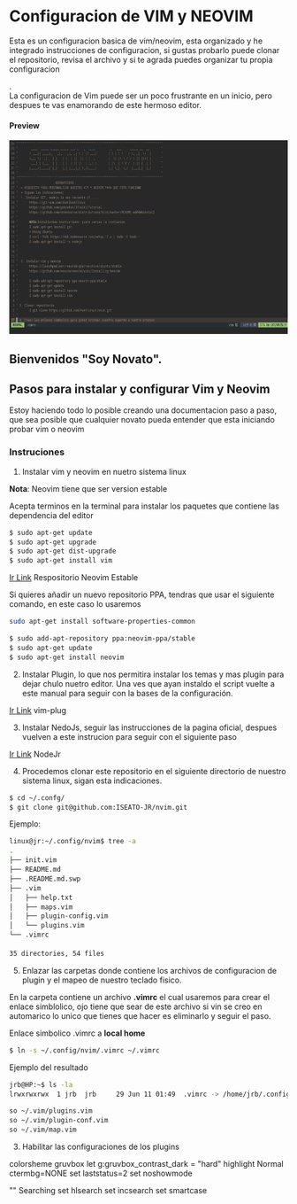 # Configuracion de VIM y NEOVIM
Esta es un configuracion basica de vim/neovim, esta organizado y he integrado instrucciones de configuracion, si gustas probarlo puede clonar el repositorio, revisa el archivo y si te agrada puedes organizar tu propia configuracion</p>.<br> 
La configuracion de Vim puede ser un poco frustrante en un inicio, pero despues te vas enamorando de este hermoso editor. 

<h4>Preview</h4>
<p><img src="https://github.com/AventuraJr/Labs-SpeedTest/blob/main/Screenshot%20from%202022-03-01%2022-45-54.png" alt="Synthwave" height="350" width="900"></p>

## Bienvenidos "Soy Novato".

## Pasos para instalar y configurar Vim y Neovim

Estoy haciendo todo lo posible creando una documentacion paso a paso, que sea posible que cualquier novato pueda entender  que esta iniciando probar vim o neovim 

### Instruciones 
1. Instalar vim y neovim en nuetro sistema linux

**Nota**: Neovim tiene que ser version estable

Acepta terminos en la terminal para instalar los paquetes que contiene las dependencia del editor
```bash
$ sudo apt-get update
$ sudo apt-get upgrade
$ sudo apt-get dist-upgrade
$ sudo apt-get install vim
```
[Ir Link](https://launchpad.net/~neovim-ppa/+archive/ubuntu/stable) Respositorio Neovim Estable

Si quieres añadir un nuevo repositorio PPA, tendras que usar el siguiente comando, en este caso lo usaremos

```sh
sudo apt-get install software-properties-common
```
```bash
$ sudo add-apt-repository ppa:neovim-ppa/stable
$ sudo apt-get update
$ sudo apt-get install neovim
```

2. Instalar Plugin, lo que  nos permitira instalar los temas y mas plugin para dejar chulo nuetro editor. Una ves que ayan instaldo el script vuelte a este manual para seguir con la bases de la configuración.

[Ir Link](https://github.com/junegunn/vim-plug) vim-plug

3. Instalar NedoJs, seguir las instrucciones de la pagina oficial, despues vuelven a este instrucion para seguir con el siguiente paso

[Ir Link](https://github.com/nodesource/distributions/blob/master/README.md#debinstall) NodeJr

4. Procedemos clonar este repositorio en el siguiente directorio de nuestro sistema linux, sigan esta indicaciones.

```bash
$ cd ~/.confg/
$ git clone git@github.com:ISEATO-JR/nvim.git
```
Ejemplo: 
```bash
linux@jr:~/.config/nvim$ tree -a
.
├── init.vim
├── README.md
├── .README.md.swp
├── .vim
│   ├── help.txt
│   ├── maps.vim
│   ├── plugin-config.vim
│   └── plugins.vim
└── .vimrc

35 directories, 54 files
```
5. Enlazar las carpetas donde contiene los archivos de configuracion de plugin  y el mapeo de nuestro teclado fisico.

En la carpeta contiene un archivo **.vimrc** el cual usaremos para crear el enlace simblolico, ojo tiene que sear de este archivo si vin se creo en automarico lo unico que tienes que hacer es eliminarlo y seguir el paso.

Enlace simbolico .vimrc a **local home**
```bash
$ ln -s ~/.config/nvim/.vimrc ~/.vimrc
```
Ejemplo del resultado

```bash
jrb@HP:~$ ls -la
lrwxrwxrwx  1 jrb  jrb     29 Jun 11 01:49  .vimrc -> /home/jrb/.config/nvim/.vimrc
```

```bash
so ~/.vim/plugins.vim
so ~/.vim/plugin-conf.vim
so ~/.vim/map.vim
```

3. Habilitar las configuraciones de los plugins

colorsheme gruvbox
let g:gruvbox_contrast_dark = "hard"
highlight Normal ctermbg=NONE
set laststatus=2
set noshowmode

"" Searching 
set hlsearch
set incsearch
set smartcase
